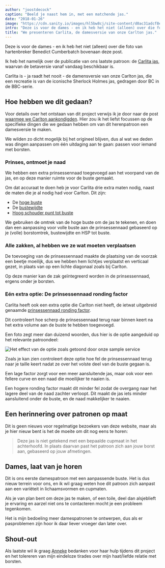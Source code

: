 ```yaml
---
author: "joostdecock"
caption: "Beeld je naast hem in, met een matchende jas."
date: "2018-01-26"
image: "https://cdn.sanity.io/images/hl5bw8cj/site-content/d0ac31adcf8e14cec377aada6c688394a15199d8-1920x1440.webp"
intro: "Deze is voor de dames - en ik heb het niet (alleen) over die foto van hartenbreker Benedict Cumberbatch bovenaan deze post."
title: "We presenteren Carlita, de damesversie van onze Carlton jas."
---
```



Deze is voor de dames - en ik heb het niet (alleen) over die foto van hartenbreker Benedict Cumberbatch bovenaan deze post.

Ik heb het namelijk over de publicatie van ons laatste patroon: de [Carlita jas](/patterns/carlita), waarvan de betaversie vanaf vandaag beschikbaar is.

Carlita is - ja raadt het nooit - de damensversie van onze Carlton jas, die een recreatie is van de iconische Sherlock Holmes jas, gedragen door BC in de BBC-serie.

## Hoe hebben we dit gedaan?

Voor details over het ontstaan van dit project verwijs ik je door naar de post [waarmee we Carlton aankondigden](/blog/announcing-carlton-and-bent/). Hier zou ik het liefst focussen op de specifieke dingen die we gedaan hebben om van dit herenpatroon een damesversie te maken.

We wilden zo dicht mogelijk bij het origineel blijven, dus al wat we deden was dingen aanpassen om één uitdaging aan te gaan: passen voor iemand met borsten.

### Prinses, ontmoet je naad

We hebben een extra prinsessennaad toegevoegd aan het voorpand van de jas, en op deze manier ruimte voor de buste gemaakt.

Om dat accuraat te doen heb je voor Carlita drie extra maten nodig, naast de maten die je al nodig had voor Carlton. Dit zijn:

 - De [hoge buste](/docs/measurements/#highBust)
 - De [bustewijdte](/docs/measurements/#bustSpan)
 - [Hoog schouder punt tot buste](/docs/measurements/#highPointShoulderToBust)

We gebruiken de omtrek van de hoge buste om de jas te tekenen, en doen dan een aanpassing voor volle buste aan de prinsessennaad gebaseerd op je (volle) borstomtrek, bustewijdte en HSP tot buste.

### Alle zakken, al hebben we ze wat moeten verplaatsen

De toevoeging van de prinsessennaad maakte de plaatsing van de voorzak een beetje moeilijk, dus we hebben hem lichtjes verplaatst en verticaal gezet, in plaats van op een lichte diagonaal zoals bij Carlton.

Op deze manier kan de zak geïntegreerd worden in de prinsessennaad, ergens onder je borsten.

### Eén extra optie: De prinsessennaad ronding factor

Carlita heeft ook een extra optie die Carlton niet heeft, de ietwat uitgebreid genaamde [prinsessennaad ronding factor](/docs/patterns/carlita/options#princessSeamSmoothFactor).

Dit controleert hoe scherp de prinsessennaad terug naar binnen keert na het extra volume aan de buste te hebben toegevoegd.

Een foto zegt meer dan duizend woorden, dus hier is de optie aangeduid op het relevante patroondeel:

![Het effect van de optie zoals getoond door onze sample service](smooth.png)

Zoals je kan zien controleert deze optie hoe fel de prinsessennaad terug naar je taille keert nadat ze over het volste deel van de buste gegaan is.

Een lage factor zorgt voor een meer aansluitende jas, maar ook voor een fellere curve en een naad die moeilijker te naaien is.

Een hogere ronding factor maakt dit minder fel zodat de overgang naar het lagere deel van de naad zachter verloopt. Dit maakt de jas iets minder aansluitend onder de buste, en de naad makkelijker te naaien.

## Een herinnering over patronen op maat

Dit is geen nieuws voor regelmatige bezoekers van deze website, maar als je hier nieuw bent is het de moeite om dit nog eens te horen:

> Deze jas is niet getekend met een bepaalde cupmaat in het achterhoofd. In plaats daarvan past het patroon zich aan jouw borst aan, gebaseerd op jouw afmetingen.

## Dames, laat van je horen

Dit is ons eerste damespatroon met een aanpassende buste. Het is dus nieuw terrein voor ons, en ik wil graag weten hoe dit patroon zich aanpast aan een variëteit in lichaamsvormen en cupmaten.

Als je van plan bent om deze jas te maken, of een toile, deel dan alsjeblieft je ervaring en aarzel niet ons te contacteren mocht je een probleem tegenkomen.


Het is mijn bedoeling meer damespatronen te ontwerpen, dus als er pasproblemen zijn hoor ik daar liever vroeger dan later over.

## Shout-out

Als laatste wil ik graag [Anneke](http://www.annekecaramin.com/) bedanken voor haar hulp tijdens dit project en het tolereren van mijn eindeloze tirades over mijn haat/liefde relatie met borsten.


